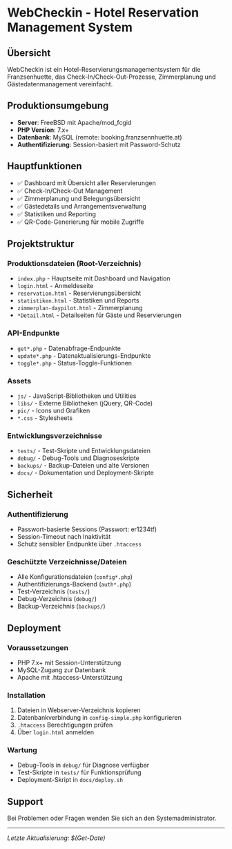 # WebCheckin - Hotel Reservation Management System

## Übersicht

WebCheckin ist ein Hotel-Reservierungsmanagementsystem für die Franzsenhuette, das Check-In/Check-Out-Prozesse, Zimmerplanung und Gästedatenmanagement vereinfacht.

## Produktionsumgebung

- **Server**: FreeBSD mit Apache/mod_fcgid
- **PHP Version**: 7.x+
- **Datenbank**: MySQL (remote: booking.franzsennhuette.at)
- **Authentifizierung**: Session-basiert mit Password-Schutz

## Hauptfunktionen

- ✅ Dashboard mit Übersicht aller Reservierungen
- ✅ Check-In/Check-Out Management
- ✅ Zimmerplanung und Belegungsübersicht
- ✅ Gästedetails und Arrangementsverwaltung
- ✅ Statistiken und Reporting
- ✅ QR-Code-Generierung für mobile Zugriffe

## Projektstruktur

### Produktionsdateien (Root-Verzeichnis)

- `index.php` - Hauptseite mit Dashboard und Navigation
- `login.html` - Anmeldeseite
- `reservation.html` - Reservierungsübersicht
- `statistiken.html` - Statistiken und Reports
- `zimmerplan-daypilot.html` - Zimmerplanung
- `*Detail.html` - Detailseiten für Gäste und Reservierungen

### API-Endpunkte

- `get*.php` - Datenabfrage-Endpunkte
- `update*.php` - Datenaktualisierungs-Endpunkte
- `toggle*.php` - Status-Toggle-Funktionen

### Assets

- `js/` - JavaScript-Bibliotheken und Utilities
- `libs/` - Externe Bibliotheken (jQuery, QR-Code)
- `pic/` - Icons und Grafiken
- `*.css` - Stylesheets

### Entwicklungsverzeichnisse

- `tests/` - Test-Skripte und Entwicklungsdateien
- `debug/` - Debug-Tools und Diagnoseskripte
- `backups/` - Backup-Dateien und alte Versionen
- `docs/` - Dokumentation und Deployment-Skripte

## Sicherheit

### Authentifizierung

- Passwort-basierte Sessions (Passwort: er1234tf)
- Session-Timeout nach Inaktivität
- Schutz sensibler Endpunkte über `.htaccess`

### Geschützte Verzeichnisse/Dateien

- Alle Konfigurationsdateien (`config*.php`)
- Authentifizierungs-Backend (`auth*.php`)
- Test-Verzeichnis (`tests/`)
- Debug-Verzeichnis (`debug/`)
- Backup-Verzeichnis (`backups/`)

## Deployment

### Voraussetzungen

- PHP 7.x+ mit Session-Unterstützung
- MySQL-Zugang zur Datenbank
- Apache mit .htaccess-Unterstützung

### Installation

1. Dateien in Webserver-Verzeichnis kopieren
2. Datenbankverbindung in `config-simple.php` konfigurieren
3. `.htaccess` Berechtigungen prüfen
4. Über `login.html` anmelden

### Wartung

- Debug-Tools in `debug/` für Diagnose verfügbar
- Test-Skripte in `tests/` für Funktionsprüfung
- Deployment-Skript in `docs/deploy.sh`

## Support

Bei Problemen oder Fragen wenden Sie sich an den Systemadministrator.

---

_Letzte Aktualisierung: $(Get-Date)_
